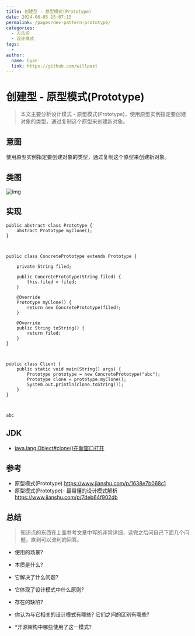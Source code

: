 ```yaml
---
title: 创建型 - 原型模式(Prototype)
date: 2024-06-05 15:07:15
permalink: /pages/dev-pattern-prototype/
categories:
  - 方法论
  - 设计模式
tags:
  - 
author: 
  name: Cyan
  link: https://github.com/willpast
---
```

# 创建型 - 原型模式(Prototype)

> 本文主要分析设计模式 - 原型模式(Prototype)，使用原型实例指定要创建对象的类型，通过复制这个原型来创建新对象。 

## 意图

使用原型实例指定要创建对象的类型，通过复制这个原型来创建新对象。

## 类图

![img](https://cdn.jsdelivr.net/gh/willpast/image/blog/ka_java/a40661e4-1a71-46d2-a158-ff36f7fc3331.png)

## 实现

    
    
    public abstract class Prototype {
        abstract Prototype myClone();
    }
    
    
    
    public class ConcretePrototype extends Prototype {
    
        private String filed;
    
        public ConcretePrototype(String filed) {
            this.filed = filed;
        }
    
        @Override
        Prototype myClone() {
            return new ConcretePrototype(filed);
        }
    
        @Override
        public String toString() {
            return filed;
        }
    }
    
    
    
    public class Client {
        public static void main(String[] args) {
            Prototype prototype = new ConcretePrototype("abc");
            Prototype clone = prototype.myClone();
            System.out.println(clone.toString());
        }
    }
    
    
    
    abc
    

## JDK

  * [java.lang.Object#clone()在新窗口打开](http://docs.oracle.com/javase/8/docs/api/java/lang/Object.html#clone%28%29)

## 参考

  * 原型模式(Prototype) https://www.jianshu.com/p/1638e7b068c1
  * 原型模式(Prototype)- 最易懂的设计模式解析 https://www.jianshu.com/p/7deb64f902db

## 总结

> 知识点的东西在上面参考文章中写的非常详细，读完之后问自己下面几个问题，直到可以流利的回答。

  * 使用的场景?

  * 本质是什么?

  * 它解决了什么问题?

  * 它体现了设计模式中什么原则?

  * 存在的缺陷?

  * 你认为与它相关的设计模式有哪些? 它们之间的区别有哪些?

  * *开源架构中哪些使用了这一模式?


 